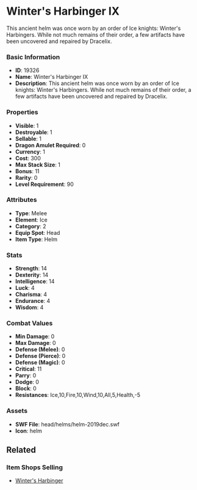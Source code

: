 # Winter's Harbinger IX

This ancient helm was once worn by an order of Ice knights: Winter's Harbingers. While not much remains of their order, a few artifacts have been uncovered and repaired by Dracelix.

### Basic Information

- **ID**: 19326
- **Name**: Winter&#039;s Harbinger IX
- **Description**: This ancient helm was once worn by an order of Ice knights: Winter&#039;s Harbingers. While not much remains of their order, a few artifacts have been uncovered and repaired by Dracelix.

### Properties

- **Visible**: 1
- **Destroyable**: 1
- **Sellable**: 1
- **Dragon Amulet Required**: 0
- **Currency**: 1
- **Cost**: 300
- **Max Stack Size**: 1
- **Bonus**: 11
- **Rarity**: 0
- **Level Requirement**: 90

### Attributes

- **Type**: Melee
- **Element**: Ice
- **Category**: 2
- **Equip Spot**: Head
- **Item Type**: Helm

### Stats

- **Strength**: 14
- **Dexterity**: 14
- **Intelligence**: 14
- **Luck**: 4
- **Charisma**: 4
- **Endurance**: 4
- **Wisdom**: 4

### Combat Values

- **Min Damage**: 0
- **Max Damage**: 0
- **Defense (Melee)**: 0
- **Defense (Pierce)**: 0
- **Defense (Magic)**: 0
- **Critical**: 11
- **Parry**: 0
- **Dodge**: 0
- **Block**: 0
- **Resistances**: Ice,10,Fire,10,Wind,10,All,5,Health,-5

### Assets

- **SWF File**: head/helms/helm-2019dec.swf
- **Icon**: helm

## Related

### Item Shops Selling

- [Winter's Harbinger](../item-shops/650-winter-s-harbinger.md)

